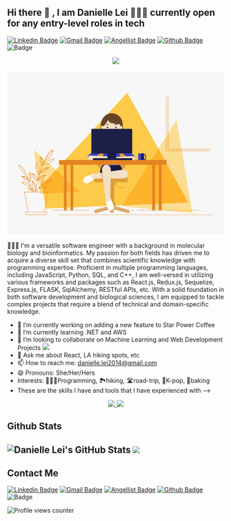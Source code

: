 <!-- ### Hi there 👋 -->
## Hi there 👋 , I am Danielle Lei 👩🏻‍💻 currently open for any entry-level roles in tech
[![Linkedin Badge](https://img.shields.io/badge/-Danielle_Lei-blue?style=flat&logo=Linkedin&logoColor=white&link=https://www.linkedin.com/in/danielle-lei/)](https://www.linkedin.com/in/danielle-lei/)
[![Gmail Badge](https://img.shields.io/badge/-danielle.lei2014@gmail.com-c14438?style=flat&logo=Gmail&logoColor=white&link=mailto:danielle.lei2014@gmail.com)](mailto:danielle.lei2014@gmail.com)
[![Angellist Badge](https://img.shields.io/badge/-Danielle_Lei-black?style=flat&logo=Angellist&logoColor=white&link=https://wellfound.com/u/danielle-lei)](https://wellfound.com/u/danielle-lei)
[![Github Badge](https://img.shields.io/badge/-daniellelei-black?style=flat&logo=Github&logoColor=white&link=https://github.com/daniellelei)](https://github.com/daniellelei)
![Badge](https://img.shields.io/badge/Portfolio-blue?style=flat&link=https://daniellelei.github.io/)

<p align="center">
  <a href="https://daniellelei.github.io/"><img src="https://readme-typing-svg.herokuapp.com?font=Fira+Code&color=e38422&background=fadd924D&size=25&center=true&vCenter=true&width=600&height=100&lines=Hi+there+👋+My+Name+is+Danielle+Lei;I+Am+a+Software+Engineer+👩🏻‍💻;"></a>
</p>
<p align="center">
  <img src = "https://github.com/daniellelei/daniellelei/blob/main/coding%20girl.gif?raw=true" style="width:650px">
</p>


👩🏻‍💻 I'm a versatile software engineer with a background in molecular biology and bioinformatics. My passion for both fields has driven me to acquire a diverse skill set that combines scientific knowledge with programming expertise. Proficient in multiple programming languages, including JavaScript, Python, SQL, and C++, I am well-versed in utilizing various frameworks and packages such as React.js, Redux.js, Sequelize, Express.js, FLASK, SqlAlchemy, RESTful APIs, etc. With a solid foundation in both software development and biological sciences, I am equipped to tackle complex projects that require a blend of technical and domain-specific knowledge.


- 🔭 I’m currently working on adding a new feature to Star Power Coffee
- 🌱 I’m currently learning .NET and AWS
- 👯 I’m looking to collaborate on Machine Learning and Web Development Projects <img src="https://media.giphy.com/media/WUlplcMpOCEmTGBtBW/giphy.gif" width="30">
- 💬 Ask me about React, LA hiking spots, etc
- 📫 How to reach me: danielle.lei2014@gmail.com
- 😄 Pronouns: She/Her/Hers
- Interests: 👩🏻‍💻Programming, 🏞️hiking,  🛣️road-trip, 🖤K-pop, 🥐baking
- These are the skills I have and tools that I have experienced with
-->

<p align="center">
  <a href="https://skillicons.dev">
    <img src="https://skillicons.dev/icons?i=js,html,css,react,redux,sequelize,python,flask,nodejs,postman" />
    <img src="https://skillicons.dev/icons?i=git,github,linux,docker,postgres,aws,sqlite,cpp,express,vscode" />
  </a>
</p>



## Github Stats  

![Danielle Lei's GitHub Stats](https://github-readme-stats.vercel.app/api?username=daniellelei&theme=gruvbox&show_icons=true&rank_icon=github)
<a href="https://github.com/daniellelei">
  <img src="https://github-readme-stats.vercel.app/api/top-langs/?username=daniellelei&layout=donut" />
</a>
---

## Contact Me
[![Linkedin Badge](https://img.shields.io/badge/-Danielle_Lei-blue?style=flat&logo=Linkedin&logoColor=white&link=https://www.linkedin.com/in/danielle-lei/)](https://www.linkedin.com/in/danielle-lei/)
[![Gmail Badge](https://img.shields.io/badge/-danielle.lei2014@gmail.com-c14438?style=flat&logo=Gmail&logoColor=white&link=mailto:danielle.lei2014@gmail.com)](mailto:danielle.lei2014@gmail.com)
[![Angellist Badge](https://img.shields.io/badge/-Danielle_Lei-black?style=flat&logo=Angellist&logoColor=white&link=https://wellfound.com/u/danielle-lei)](https://wellfound.com/u/danielle-lei)
[![Github Badge](https://img.shields.io/badge/-daniellelei-black?style=flat&logo=Github&logoColor=white&link=https://github.com/daniellelei)](https://github.com/daniellelei)
![Badge](https://img.shields.io/badge/Portfolio-blue?style=flat&link=https://daniellelei.github.io/)

![Profile views counter](https://komarev.com/ghpvc/?username=daniellelei&&style=flat-square)  
